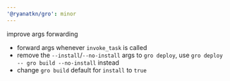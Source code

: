 ```yaml
---
'@ryanatkn/gro': minor
---
```


improve args forwarding

- forward args whenever `invoke_task` is called
- remove the `--install`/`--no-install` args to `gro deploy`, use `gro deploy -- gro build --no-install` instead
- change `gro build` default for `install` to `true`
